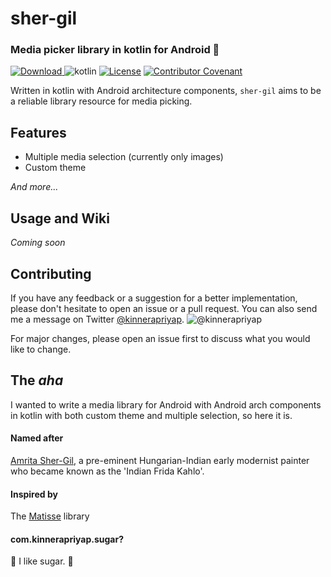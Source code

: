# sher-gil
### Media picker library in kotlin for Android 🥳
[ ![Download](https://api.bintray.com/packages/kinnerapriyap/maven-android/sher-gil/images/download.svg) ](https://bintray.com/kinnerapriyap/maven-android/sher-gil/_latestVersion)
![kotlin](https://img.shields.io/badge/language-kotlin-orange)
[![License](https://img.shields.io/badge/License-Apache%202.0-blue.svg)](https://opensource.org/licenses/Apache-2.0)
[![Contributor Covenant](https://img.shields.io/badge/Contributor%20Covenant-v2.0%20adopted-ff69b4.svg)](code_of_conduct.md)

Written in kotlin with Android architecture components, `sher-gil` aims to be a reliable library resource for media picking.

## Features

* Multiple media selection (currently only images)
* Custom theme

*And more...*

## Usage and Wiki

*Coming soon*

## Contributing

If you have any feedback or a suggestion for a better implementation, please don't hesitate to open an issue or a pull request. You can also send me a message on Twitter [@kinnerapriyap](https://twitter.com/kinnerapriyap). ![@kinnerapriyap](https://img.shields.io/twitter/url?style=social&url=https%3A%2F%2Ftwitter.com%2Fkinnerapriyap)

For major changes, please open an issue first to discuss what you would like to change.

## The *aha*

I wanted to write a media library for Android with Android arch components in kotlin with both custom theme and multiple selection, so here it is.

#### Named after 
[Amrita Sher-Gil](https://artsandculture.google.com/entity/amrita-sher-gil/m09sphm?categoryId=artist&hl=en), a pre-eminent Hungarian-Indian early modernist painter who became known as the 'Indian Frida Kahlo'.

#### Inspired by 
The [Matisse](https://github.com/zhihu/Matisse) library

#### com.kinnerapriyap.sugar?
🍭 I like sugar. 🍭
